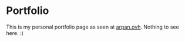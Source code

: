 # Portfolio
 This is my personal portfolio page as seen at [arpan.ovh](https://arpan.ovh).
 Nothing to see here. :)

